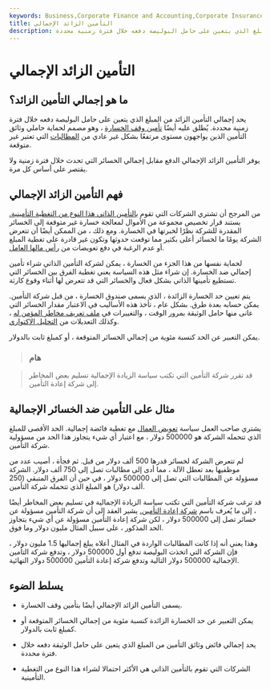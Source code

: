 ```yaml
---
keywords: Business,Corporate Finance and Accounting,Corporate Insurance
title: التأمين الزائد الإجمالي
description: التأمين الزائد الإجمالي هو بوليصة تأمين تحدد المبلغ الذي يتعين على حامل البوليصة دفعه خلال فترة زمنية محددة.
---
```


# التأمين الزائد الإجمالي
## ما هو إجمالي التأمين الزائد؟

يحد إجمالي التأمين الزائد من المبلغ الذي يتعين على حامل البوليصة دفعه خلال فترة زمنية محددة. يُطلق عليه أيضًا [تأمين وقف الخسارة](/aggregate-stop-loss-insurance) ، وهو مصمم لحماية حاملي وثائق التأمين الذين يواجهون مستوى مرتفعًا بشكل غير عادي من [المطالبات](/insurance_claim) التي تعتبر غير متوقعة.

يوفر التأمين الزائد الإجمالي الدفع مقابل إجمالي الخسائر التي تحدث خلال فترة زمنية ولا يقتصر على أساس كل مرة.

## فهم التأمين الزائد الإجمالي

من المرجح أن تشتري الشركات التي تقوم [بالتأمين الذاتي هذا النوع من التغطية التأمينية.](/self-insure) يستند قرار تخصيص مجموعة من الأموال لمعالجة خسارة غير متوقعة إلى الخسائر المقدرة للشركة نظرًا لخبرتها في الخسارة. ومع ذلك ، من الممكن أيضًا أن تتعرض الشركة يومًا ما لخسائر أعلى بكثير مما توقعت حدوثها وتكون غير قادرة على تغطية المبلغ أو عدم الرغبة في دفع تعويضات من [رأس مالها العامل](/workingcapital).

لحماية نفسها من هذا الجزء من الخسارة ، يمكن لشركة التأمين الذاتي شراء تأمين إجمالي ضد الخسارة. إن شراء مثل هذه السياسة يعني تغطية الفرق بين الخسائر التي تستطيع تأمينها الذاتي بشكل فعال والخسائر التي قد تتعرض لها أثناء وقوع كارثة.

يتم تعيين حد الخسارة الزائدة ، الذي يسمى صندوق الخسارة ، من قبل شركة التأمين. يمكن حسابه بعدة طرق. بشكل عام ، تأخذ هذه الأساليب في الاعتبار مقدار الخسائر التي عانى منها حامل الوثيقة بمرور الوقت ، والتغييرات في [ملف تعريف مخاطر المؤمن له](/risk-profile) ، وكذلك التعديلات من [التحليل الاكتواري](/actuarialanalysis).

يمكن التعبير عن الحد كنسبة مئوية من إجمالي الخسائر المتوقعة ، أو كمبلغ ثابت بالدولار.

> ### هام

> قد تقرر شركة التأمين التي تكتب سياسة الزيادة الإجمالية تسليم بعض المخاطر إلى شركة إعادة التأمين.

>

## مثال على التأمين ضد الخسائر الإجمالية

يشتري صاحب العمل سياسة [تعويض العمال](/workers-compensation) مع تغطية فائضة إجمالية. الحد الأقصى للمبلغ الذي تتحمله الشركة هو 500000 دولار ، مع اعتبار أي شيء يتجاوز هذا الحد من مسؤولية شركة التأمين.

لم تتعرض الشركة لخسائر قدرها 500 ألف دولار من قبل. ثم فجأة ، أصيب عدد من موظفيها بعد تعطل الآلة ، مما أدى إلى مطالبات تصل إلى 750 ألف دولار. الشركة مسؤولة عن المطالبات التي تصل إلى 500000 دولار ، في حين أن الفرق المتبقي (250 ألف دولار) هو المبلغ الذي تتحمله شركة التأمين.

قد ترغب شركة التأمين التي تكتب سياسة الزيادة الإجمالية في تسليم بعض المخاطر أيضًا ، إلى ما يُعرف باسم [شركة إعادة التأمين.](/reinsurance) يشير العقد إلى أن شركة التأمين مسؤولة عن خسائر تصل إلى 500000 دولار ، لكن شركة إعادة التأمين مسؤولة عن أي شيء يتجاوز الحد المذكور ، على سبيل المثال مليون دولار وما فوق.

وهذا يعني أنه إذا كانت المطالبات الواردة في المثال أعلاه يبلغ إجماليها 1.5 مليون دولار ، فإن الشركة التي اتخذت البوليصة تدفع أول 500000 دولار ، وتدفع شركة التأمين الإجمالية 500000 دولار التالية وتدفع شركة إعادة التأمين 500000 دولار النهائية.

## يسلط الضوء

- يسمى التأمين الزائد الإجمالي أيضًا بتأمين وقف الخسارة.

- يمكن التعبير عن حد الخسارة الزائدة كنسبة مئوية من إجمالي الخسائر المتوقعة أو كمبلغ ثابت بالدولار.

- يحد إجمالي فائض وثائق التأمين من المبلغ الذي يتعين على حامل الوثيقة دفعه خلال فترة محددة.

- الشركات التي تقوم بالتأمين الذاتي هي الأكثر احتمالا لشراء هذا النوع من التغطية التأمينية.

